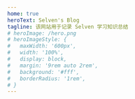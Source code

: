 ```yaml
---
home: true
heroText: Selven's Blog
tagline: 该网站用于记录 Selven 学习知识总结
# heroImage: /hero.png
# heroImageStyle: {
#   maxWidth: '600px',
#   width: '100%',
#   display: block,
#   margin: '9rem auto 2rem',
#   background: '#fff',
#   borderRadius: '1rem',
# }
---
```

